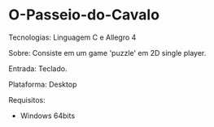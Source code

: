 # O-Passeio-do-Cavalo

Tecnologias: Linguagem C e Allegro 4

Sobre: Consiste em um game 'puzzle' em 2D single player.

Entrada: Teclado.

Plataforma: Desktop

Requisitos: 
  - Windows 64bits
